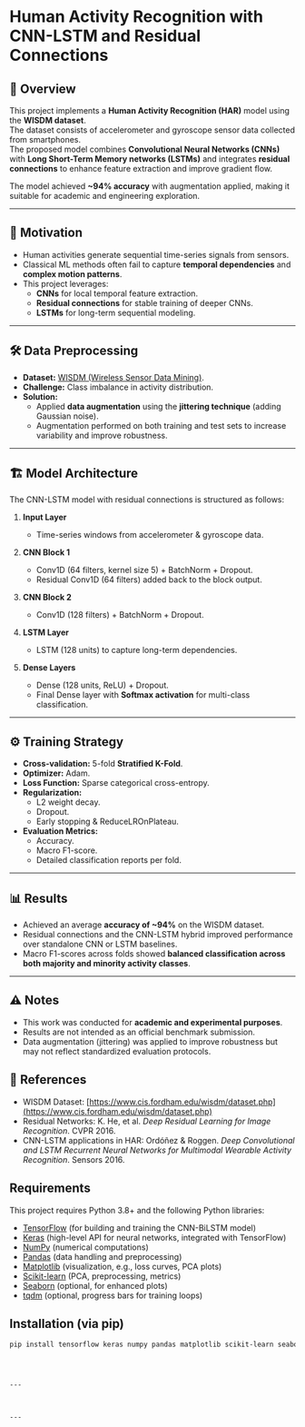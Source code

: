 # Human Activity Recognition with CNN-LSTM and Residual Connections

## 📌 Overview
This project implements a **Human Activity Recognition (HAR)** model using the **WISDM dataset**.  
The dataset consists of accelerometer and gyroscope sensor data collected from smartphones.  
The proposed model combines **Convolutional Neural Networks (CNNs)** with **Long Short-Term Memory networks (LSTMs)** and integrates **residual connections** to enhance feature extraction and improve gradient flow.

The model achieved **~94% accuracy** with augmentation applied, making it suitable for academic and engineering exploration.

---

## 🎯 Motivation
- Human activities generate sequential time-series signals from sensors.  
- Classical ML methods often fail to capture **temporal dependencies** and **complex motion patterns**.  
- This project leverages:
  - **CNNs** for local temporal feature extraction.  
  - **Residual connections** for stable training of deeper CNNs.  
  - **LSTMs** for long-term sequential modeling.  

---

## 🛠️ Data Preprocessing
- **Dataset:** [WISDM (Wireless Sensor Data Mining)](https://www.cis.fordham.edu/wisdm/dataset.php).  
- **Challenge:** Class imbalance in activity distribution.  
- **Solution:**  
  - Applied **data augmentation** using the **jittering technique** (adding Gaussian noise).  
  - Augmentation performed on both training and test sets to increase variability and improve robustness.  

---

## 🏗️ Model Architecture
The CNN-LSTM model with residual connections is structured as follows:

1. **Input Layer**  
   - Time-series windows from accelerometer & gyroscope data.  

2. **CNN Block 1**  
   - Conv1D (64 filters, kernel size 5) + BatchNorm + Dropout.  
   - Residual Conv1D (64 filters) added back to the block output.  

3. **CNN Block 2**  
   - Conv1D (128 filters) + BatchNorm + Dropout.  

4. **LSTM Layer**  
   - LSTM (128 units) to capture long-term dependencies.  

5. **Dense Layers**  
   - Dense (128 units, ReLU) + Dropout.  
   - Final Dense layer with **Softmax activation** for multi-class classification.  

---

## ⚙️ Training Strategy
- **Cross-validation:** 5-fold **Stratified K-Fold**.  
- **Optimizer:** Adam.  
- **Loss Function:** Sparse categorical cross-entropy.  
- **Regularization:**  
  - L2 weight decay.  
  - Dropout.  
  - Early stopping & ReduceLROnPlateau.  
- **Evaluation Metrics:**  
  - Accuracy.  
  - Macro F1-score.  
  - Detailed classification reports per fold.  

---
 

## 📊 Results
- Achieved an average **accuracy of ~94%** on the WISDM dataset.  
- Residual connections and the CNN-LSTM hybrid improved performance over standalone CNN or LSTM baselines.  
- Macro F1-scores across folds showed **balanced classification across both majority and minority activity classes**.  

---
## ⚠️ Notes
- This work was conducted for **academic and experimental purposes**.  
- Results are not intended as an official benchmark submission.  
- Data augmentation (jittering) was applied to improve robustness but may not reflect standardized evaluation protocols.
  
## 📖 References
- WISDM Dataset: [https://www.cis.fordham.edu/wisdm/dataset.php](https://www.cis.fordham.edu/wisdm/dataset.php)  
- Residual Networks: K. He, et al. *Deep Residual Learning for Image Recognition*. CVPR 2016.  
- CNN-LSTM applications in HAR: Ordóñez & Roggen. *Deep Convolutional and LSTM Recurrent Neural Networks for Multimodal Wearable Activity Recognition*. Sensors 2016.  
## Requirements

This project requires Python 3.8+ and the following Python libraries:

- [TensorFlow](https://www.tensorflow.org/) (for building and training the CNN-BiLSTM model)
- [Keras](https://keras.io/) (high-level API for neural networks, integrated with TensorFlow)
- [NumPy](https://numpy.org/) (numerical computations)
- [Pandas](https://pandas.pydata.org/) (data handling and preprocessing)
- [Matplotlib](https://matplotlib.org/) (visualization, e.g., loss curves, PCA plots)
- [Scikit-learn](https://scikit-learn.org/) (PCA, preprocessing, metrics)
- [Seaborn](https://seaborn.pydata.org/) (optional, for enhanced plots)
- [tqdm](https://tqdm.github.io/) (optional, progress bars for training loops)

## Installation (via pip)

```bash
pip install tensorflow keras numpy pandas matplotlib scikit-learn seaborn tqdm




---



---
